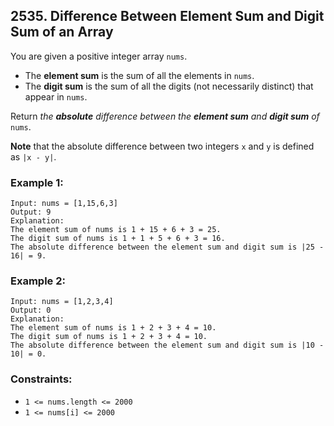 ## 2535. Difference Between Element Sum and Digit Sum of an Array

You are given a positive integer array ```nums```.

* The **element sum** is the sum of all the elements in ```nums```.
* The **digit sum** is the sum of all the digits (not necessarily distinct) that appear in ```nums```.

Return *the **absolute** difference between the **element sum** and **digit sum** of* ```nums```.

**Note** that the absolute difference between two integers ```x``` and ```y``` is defined as ```|x - y|```.

### Example 1:
```
Input: nums = [1,15,6,3]
Output: 9
Explanation:
The element sum of nums is 1 + 15 + 6 + 3 = 25.
The digit sum of nums is 1 + 1 + 5 + 6 + 3 = 16.
The absolute difference between the element sum and digit sum is |25 - 16| = 9.
```
### Example 2:
```
Input: nums = [1,2,3,4]
Output: 0
Explanation:
The element sum of nums is 1 + 2 + 3 + 4 = 10.
The digit sum of nums is 1 + 2 + 3 + 4 = 10.
The absolute difference between the element sum and digit sum is |10 - 10| = 0.
```

### Constraints:

* ```1 <= nums.length <= 2000```
* ```1 <= nums[i] <= 2000```